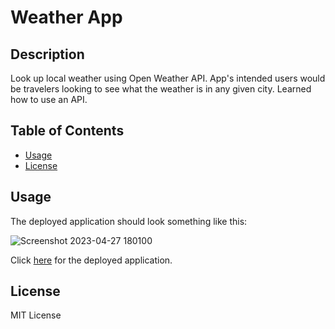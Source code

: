 # Weather App

## Description

Look up local weather using Open Weather API. App's intended users would be travelers looking to see what the weather is in any given city. Learned how to use an API.

## Table of Contents

- [Usage](#usage)
- [License](#license)

## Usage

The deployed application should look something like this:

![Screenshot 2023-04-27 180100](https://github.com/Tmollerhoj/weather-app/assets/97570338/302d7f36-8978-461d-9483-68f7589fbd80)

Click [here](https://tmollerhoj.github.io/weather-app/) for the deployed application.

## License

MIT License
